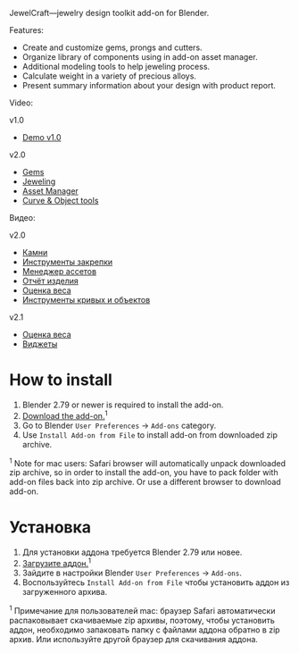 JewelCraft—jewelry design toolkit add-on for Blender.

Features:

* Create and customize gems, prongs and cutters.
* Organize library of components using in add-on asset manager.
* Additional modeling tools to help jeweling process.
* Calculate weight in a variety of precious alloys.
* Present summary information about your design with product report.

Video:

v1.0

* [Demo v1.0][2]

v2.0

* [Gems][3]
* [Jeweling][4]
* [Asset Manager][5]
* [Curve & Object tools][6]

Видео:

v2.0

* [Камни][7]
* [Инструменты закрепки][8]
* [Менеджер ассетов][9]
* [Отчёт изделия][10]
* [Оценка веса][11]
* [Инструменты кривых и объектов][12]

v2.1

* [Оценка веса][13]
* [Виджеты][14]


How to install
==========================

1. Blender 2.79 or newer is required to install the add-on.
2. [Download the add-on.][1]<sup>1</sup>
3. Go to Blender `User Preferences` → `Add-ons` category.
4. Use `Install Add-on from File` to install add-on from downloaded zip archive.

<sup>1</sup> Note for mac users: Safari browser will automatically unpack downloaded zip archive, so in order to install the add-on, you have to pack folder with add-on files back into zip archive. Or use a different browser to download add-on.


Установка
==========================

1. Для установки аддона требуется Blender 2.79 или новее.
2. [Загрузите аддон.][1]<sup>1</sup>
3. Зайдите в настройки Blender `User Preferences` → `Add-ons`.
4. Воспользуйтесь `Install Add-on from File` чтобы установить аддон из загруженного архива.

<sup>1</sup> Примечание для пользователей mac: браузер Safari автоматически распаковывает скачиваемые zip архивы, поэтому, чтобы установить аддон, необходимо запаковать папку с файлами аддона обратно в zip архив. Или используйте другой браузер для скачивания аддона.


[1]: https://github.com/mrachinskiy/jewelcraft/archive/master.zip

[2]: https://youtu.be/XZ6uIdNnrHk
[3]: https://youtu.be/SdoJWLVSyuQ
[4]: https://youtu.be/mAqSwtdHwxw
[5]: https://youtu.be/G3B259jEN74
[6]: https://youtu.be/czpxIUfnxBM

[7]: https://youtu.be/DqzDK7dSlUM
[8]: https://youtu.be/VVooIV8u1JI
[9]: https://youtu.be/S_SkB3dn4co
[10]: https://youtu.be/lOt1wpfUQT8
[11]: https://youtu.be/qb4OriNIRQg
[12]: https://youtu.be/RoeWbrNPGPU
[13]: https://youtu.be/w2VWn8UlmPM
[14]: https://youtu.be/Ck26lgKQ64Y
